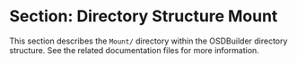 # Section: Directory Structure Mount

This section describes the `Mount/` directory within the OSDBuilder directory structure. See the related documentation files for more information.
